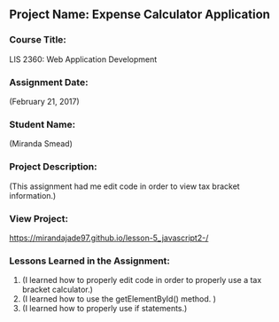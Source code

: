 ## Project Name:  Expense Calculator Application

### Course Title:
LIS 2360:  Web Application Development

### Assignment Date:  
(February 21, 2017)

### Student Name:  
(Miranda Smead)

### Project Description:
(This assignment had me edit code in order to view tax bracket information.)

### View Project:
https://mirandajade97.github.io/lesson-5_javascript2-/

### Lessons Learned in the Assignment:
1. (I learned how to properly edit code in order to properly use a tax bracket calculator.)
2. (I learned how to use the getElementById() method. )
3. (I learned how to properly use if statements.)
